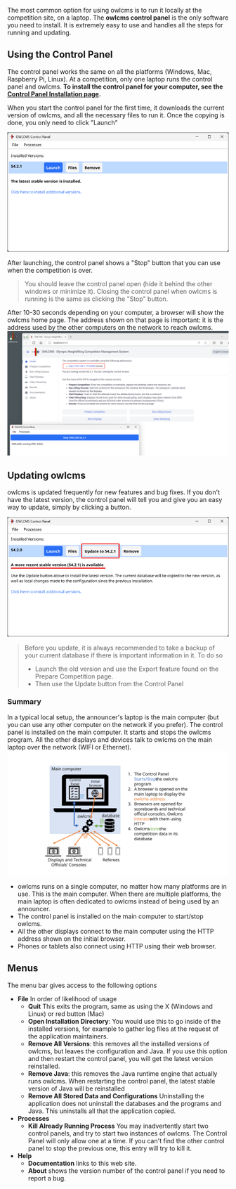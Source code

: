 The most common option for using owlcms is to run it locally at the competition site, on a laptop.  The **owlcms control panel** is the only software you need to install.  It is extremely easy to use and handles all the steps for running and updating.

## Using the Control Panel

The control panel works the same on all the platforms (Windows, Mac, Raspberry Pi, Linux).  At a competition, only one laptop runs the control panel and owlcms.  **To install the control panel for your computer, see the [Control Panel Installation page](LocalDownloads).**

When you start the control panel for the first time, it downloads the current version of owlcms, and all the necessary files to run it.  Once the copying is done, you only need to click "Launch"

![40](nimg/1100windows/40.png)

After launching, the control panel shows a "Stop" button that you can use when the competition is over.  

> You should leave the control panel open (hide it behind the other windows or minimize it).  Closing the control panel when owlcms is running is the same as clicking the "Stop" button.

After 10-30 seconds depending on your computer, a browser will show the owlcms home page.  The address shown on that page is important: it is the address used by the other computers on the network to reach owlcms.![50](nimg/1100windows/50.png)

## Updating owlcms

owlcms is updated frequently for new features and bug fixes.  If you don't have the latest version, the control panel will tell you and give you an easy way to update, simply by clicking a button.

![60](nimg/1100windows/60.png)

> Before you update, it is always recommended to take a backup of your current database if there is important information in it.  To do so
>
> - Launch the old version and use the Export feature found on the Prepare Competition page.  
> - Then use the Update button from the Control Panel

### Summary

In a typical local setup, the announcer's laptop is the main computer (but you can use any other computer on the network if you prefer). The control panel is installed on the main computer. It starts and stops the owlcms program.  All the other displays and devices talk to owlcms on the main laptop over the network (WIFI or Ethernet).  ![LocalOverview](EquipmentSetup/LocalOverview.svg)

- owlcms runs on a single computer, no matter how many platforms are in use. This is the main computer.  When there are multiple platforms, the main laptop is often dedicated to owlcms instead of being used by an announcer.
- The control panel is installed on the main computer to start/stop owlcms.
- All the other displays connect to the main computer using the HTTP address shown on the initial browser.
- Phones or tablets also connect using HTTP using their web browser.

## Menus

The menu bar gives access to the following options

- **File**
  In order of likelihood of usage
  - **Quit** This exits the program, same as using the X (Windows and Linux) or red button (Mac)
  - **Open Installation Directory**: You would use this to go inside of the installed versions, for example to gather log files at the request of the application maintainers.
  - **Remove All Versions**: this removes all the installed versions of owlcms, but leaves the configuration and Java.  If you use this option and then restart the control panel, you will get the latest version reinstalled.
  - **Remove Java**: this removes the Java runtime engine that actually runs owlcms.  When restarting the control panel, the latest stable version of Java will be reinstalled
  - **Remove All Stored Data and Configurations** Uninstalling the application does not uninstall the databases and the programs and Java.  This uninstalls all that the application copied.
- **Processes**
  - **Kill Already Running Process**  You may inadvertently start two control panels, and try to start two instances of owlcms.  The Control Panel will only allow one at a time.  If you can't find the other control panel to stop the previous one, this entry will try to kill it.
- **Help**
  - **Documentation** links to this web site.
  - **About** shows the version number of the control panel if you need to report a bug.

